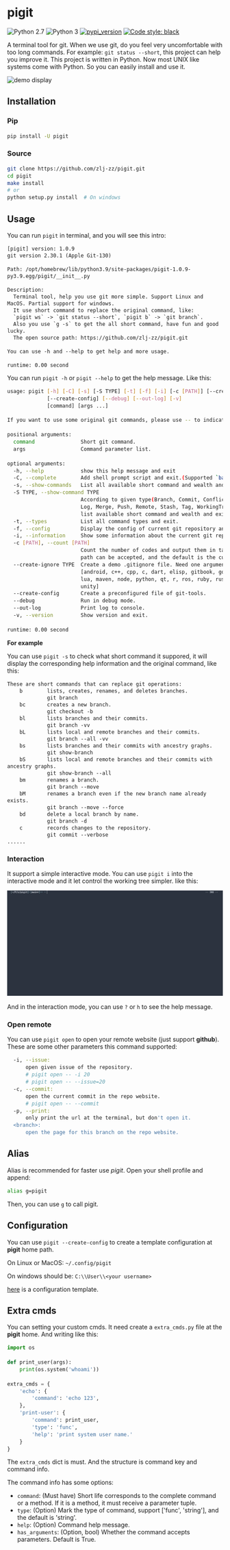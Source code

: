 # pigit

![Python 2.7](https://img.shields.io/badge/Python-v2.7%5E-green?logo=python)
![Python 3](https://img.shields.io/badge/Python-v3%5E-green?logo=python)
[![pypi_version](https://img.shields.io/pypi/v/pigit?label=pypi)](https://pypi.org/project/pigit)
[![Code style: black](https://img.shields.io/badge/code%20style-black-000000.svg)](https://github.com/psf/black)

A terminal tool for git. When we use git, do you feel very uncomfortable with too long commands. For example: `git status --short`, this project can help you improve it. This project is written in Python. Now most UNIX like systems come with Python. So you can easily install and use it.

![demo display](./demo.gif)

## Installation

### Pip

```bash
pip install -U pigit
```

### Source

```bash
git clone https://github.com/zlj-zz/pigit.git
cd pigit
make install
# or
python setup.py install  # On windows
```

## Usage

You can run `pigit` in terminal, and you will see this intro:

```
[pigit] version: 1.0.9
git version 2.30.1 (Apple Git-130)

Path: /opt/homebrew/lib/python3.9/site-packages/pigit-1.0.9-py3.9.egg/pigit/__init__.py

Description:
  Terminal tool, help you use git more simple. Support Linux and MacOS. Partial support for windows.
  It use short command to replace the original command, like:
  `pigit ws` -> `git status --short`, `pigit b` -> `git branch`.
  Also you use `g -s` to get the all short command, have fun and good lucky.
  The open source path: https://github.com/zlj-zz/pigit.git

You can use -h and --help to get help and more usage.

runtime: 0.00 second
```

You can run `pigit -h` or `pigit --help` to get the help message. Like this:

```bash
usage: pigit [-h] [-C] [-s] [-S TYPE] [-t] [-f] [-i] [-c [PATH]] [--create-ignore TYPE]
             [--create-config] [--debug] [--out-log] [-v]
             [command] [args ...]

If you want to use some original git commands, please use -- to indicate.

positional arguments:
  command               Short git command.
  args                  Command parameter list.

optional arguments:
  -h, --help            show this help message and exit
  -C, --complete        Add shell prompt script and exit.(Supported `bash`, `zsh`)
  -s, --show-commands   List all available short command and wealth and exit.
  -S TYPE, --show-command TYPE
                        According to given type(Branch, Commit, Conflict, Fetch, Index,
                        Log, Merge, Push, Remote, Stash, Tag, WorkingTree, Setting, Extra)
                        list available short command and wealth and exit.
  -t, --types           List all command types and exit.
  -f, --config          Display the config of current git repository and exit.
  -i, --information     Show some information about the current git repository.
  -c [PATH], --count [PATH]
                        Count the number of codes and output them in tabular form. A given
                        path can be accepted, and the default is the current directory.
  --create-ignore TYPE  Create a demo .gitignore file. Need one argument, support:
                        [android, c++, cpp, c, dart, elisp, gitbook, go, java, kotlin,
                        lua, maven, node, python, qt, r, ros, ruby, rust, sass, swift,
                        unity]
  --create-config       Create a preconfigured file of git-tools.
  --debug               Run in debug mode.
  --out-log             Print log to console.
  -v, --version         Show version and exit.

runtime: 0.00 second
```

**For example**

You can use `pigit -s` to check what short command it suppored, it will display the corresponding help information and the original command, like this:

```
These are short commands that can replace git operations:
    b        lists, creates, renames, and deletes branches.
             git branch 
    bc       creates a new branch.
             git checkout -b 
    bl       lists branches and their commits.
             git branch -vv 
    bL       lists local and remote branches and their commits.
             git branch --all -vv 
    bs       lists branches and their commits with ancestry graphs.
             git show-branch 
    bS       lists local and remote branches and their commits with ancestry graphs.
             git show-branch --all 
    bm       renames a branch.
             git branch --move 
    bM       renames a branch even if the new branch name already exists.
             git branch --move --force 
    bd       delete a local branch by name.
             git branch -d 
    c        records changes to the repository.
             git commit --verbose 
......
```

### Interaction

It support a simple interactive mode. You can use `pigit i` into the interactive mode and it let control the working tree simpler. like this:

![interaction demo](./interaction.gif)

And in the interaction mode, you can use `?` or `h` to see the help message.

### Open remote

You can use `pigit open` to open your remote website (just support **github**). These are some other parameters this command supported:

```bash
  -i, --issue:
      open given issue of the repository.
      # pigit open -- -i 20
      # pigit open -- --issue=20
  -c, --commit:
      open the current commit in the repo website.
      # pigit open -- --commit
  -p, --print:
      only print the url at the terminal, but don't open it.
  <branch>:
      open the page for this branch on the repo website.
```

## Alias

Alias is recommended for faster use *pigit*. Open your shell profile and append:

```bash
alias g=pigit
```

Then, you can use `g` to call pigit.

## Configuration

You can use `pigit --create-config` to create a template configuration at **pigit** home path.

On Linux or MacOS: `~/.config/pigit`

On windows should be: `C:\\User\\<your username>`

[here](./docs/pigit.conf) is a configuration template.

## Extra cmds

You can setting your custom cmds. It need create a `extra_cmds.py` file at the **pigit** home. And writing like this:

```python
import os

def print_user(args):
    print(os.system('whoami'))

extra_cmds = {
    'echo': {
        'command': 'echo 123',
    },
    'print-user': {
        'command': print_user,
        'type': 'func',
        'help': 'print system user name.'
    }
}
```

The `extra_cmds` dict is must. And the structure is command key and command info.

The command info has some options:

- `command`: (Must have) Short life corresponds to the complete command or a method. If it is a method, it must receive a parameter tuple.
- `type`: (Option) Mark the type of command, support ['func', 'string'], and the default is 'string'.
- `help`: (Option) Command help message.
- `has_arguments`: (Option, bool) Whether the command accepts parameters. Default is True.
